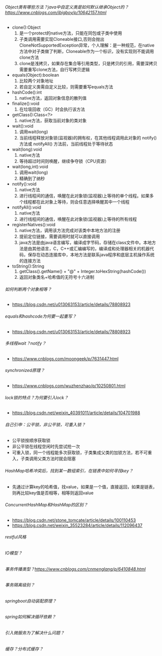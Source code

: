 ###### Object类有哪些方法？java中自定义类是如何默认继承Object的？https://www.cnblogs.com/ibigboy/p/10642157.html
- clone():Object
  1. 是一个protect的native方法，只能在同包或子类中使用
  2. 子类调用需要实现Cloneable接口,否则会抛出CloneNotSupportedException异常，个人理解：是一种规范，在native方法中对子类做了判断，Cloneable作为一个标识，没有实现则不能调用clone方法
  3. clone是浅拷贝，如果存在集合等引用类型，只是拷贝的引用，需要深拷贝需要重写clone方法，自行写拷贝逻辑
- equals(Object):boolean
  1. 比较两个对象地址
  2. 若自定义类需自定义比较，则需要重写equals方法
- hashCode():int
  1. native方法，返回对象信息的散列值
- finalize():void
  1. 在垃圾回收（GC）时会执行该方法
- getClass():Class<?>
  1. native方法，获取当前对象的类对象
- wait():void
  1. 调用wait(long)
  2. 当前线程释放对象锁(监视器)的拥有权，在其他线程调用此对象的 notify() 方法或 notifyAll() 方法前，当前线程处于等待状态
- wait(long):void
  1. native方法
  2. 等待超过时间则唤醒，继续争夺锁（CPU资源）
- wait(long,int):void
  1. 调用wait(long)
  2. 精确到了纳秒
- notify():void
  1. native方法
  2. 进行线程间的通信，唤醒在此对象锁(监视器)上等待的单个线程。如果多个线程都在此对象上等待，则会任意选择唤醒其中一个线程
- notifyAll():void
  1. native方法
  2. 进行线程间的通信，唤醒在此对象锁(监视器)上等待的所有线程
- registerNatives():void
  1. native方法，调用该方法完成对该类中本地方法的注册
  2. 提前定位链接，需要调用时就可以直接调用
  3. java方法是由java语言编写，编译成字节码，存储在class文件中。本地方法是由其他语言，C，C++或汇编编写的，编译成和处理器相关的机器代码，保存在动态连接库中，本地方法是联系java程序和底层主机操作系统的连接方法
- toString():String
  1. getClass().getName() + "@" + Integer.toHexString(hashCode())
  2. 返回对象类名+哈希值的无符号十六进制
###### 如何判断两个对象相等？
- https://blog.csdn.net/u013063153/article/details/78808923
###### equals和hashcode为何要一起重写？
- https://blog.csdn.net/u013063153/article/details/78808923
###### 多线程wait？notify？
- https://www.cnblogs.com/moongeek/p/7631447.html
###### synchronized原理？
- https://www.cnblogs.com/wuzhenzhao/p/10250801.html
###### lock锁的特点？为何要引入lock？
- https://blog.csdn.net/weixin_40391011/article/details/104701988
###### 自己引申：公平锁，非公平锁，可重入锁？
- 公平锁按顺序获取锁
- 非公平锁在线程空闲时先尝试抢一次
- 可重入锁，同一个线程能多次获取锁，子类集成父类的加锁方法，若不可重入，子类调用父类方法时就会阻塞
###### HashMap哈希冲突后，找到某一数组索引，在链表中如何寻找key？
- 先通过计算key的哈希值，找value，如果是一个值，直接返回，如果是链表，则再比较key值是否相等，相等则返回value
###### ConcurrentHashMap和HashMap的区别？
- https://blog.csdn.net/stone_tomcate/article/details/100110453
- https://blog.csdn.net/weixin_35523284/article/details/112096437
###### restful风格
###### IO模型？
###### 事务传播类型？https://www.cnblogs.com/cnmenglang/p/6410848.html
###### 事务隔离级别？
###### springboot自动装配原理？
###### spring如何解决循环依赖？
###### 引入微服务为了解决什么问题？
###### 缓存？分布式缓存？
